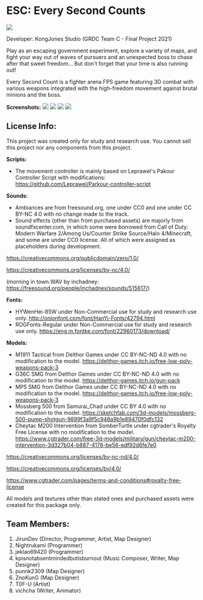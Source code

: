 # ESC: Every Second Counts
![](https://img.itch.zone/aW1nLzkwNzc0MTEucG5n/original/2TQzxi.png)

Developer: KongJones Studio (GRDC Team C - Final Project 2021)

Play as an escaping government experiment,  explore a variety of maps, and fight your way out of waves of pursuers and an unexpected boss to chase after that sweet freedom... But don't forget that your time is also running out!

Every Second Count is a fighter arena FPS game featuring 3D combat with various weapons integrated with the high-freedom movement against brutal minions and the boss.

**Screenshots:**
![](https://i.ibb.co/JQRfKM5/1.png)
![](https://i.ibb.co/f1QYzkb/2.png)
![](https://i.ibb.co/TqFzwKL/3.png)
![](https://i.ibb.co/t3C8zhv/4.png)

## **License Info:**

This project was created only for study and research use. You cannot sell this project nor any components from this project.

**Scripts:**
- The movement controller is mainly based on Leprawel's Pakour Controller Script with modifications:
https://github.com/Leprawel/Parkour-controller-script

**Sounds:**
- Ambiances are from freesound.org, one under CC0 and one under CC BY-NC 4.0 with no change made to the track.
- Sound effects (other than from purchased assets) are majorly from soundfxcenter.com, in which some were borrowed from Call of Duty: Modern Warfare 2/Among Us/Counter Strike Source/Halo 4/Minecraft, and some are under CC0 license. All of which were assigned as placeholders during development.

https://creativecommons.org/publicdomain/zero/1.0/

https://creativecommons.org/licenses/by-nc/4.0/

(morning in town.WAV by inchadney: https://freesound.org/people/inchadney/sounds/515617/)

**Fonts:**
- HYWenHei-85W under Non-Commercial use for study and research use only.
http://onionfont.com/font/HanYi-Fonts/42794.html
-  ROGFonts-Regular under Non-Commercial use for study and research use only.
https://eng.m.fontke.com/font/22960173/download/

**Models:**
- M1911 Tactical from Delthor Games under CC BY-NC-ND 4.0 with no modification to the model.
https://delthor-games.itch.io/free-low-poly-weapons-pack-3
- G36C SMG from Delthor Games under CC BY-NC-ND 4.0 with no modification to the model.
https://delthor-games.itch.io/gun-pack
- MP5 SMG from Delthor Games under CC BY-NC-ND 4.0 with no modification to the model.
https://delthor-games.itch.io/free-low-poly-weapons-pack-3
- Mossberg 500 from Samurai_Chad under CC BY 4.0 with no modification to the model.
https://sketchfab.com/3d-models/mossberg-500-pump-shotgun-9899f3a9f5c948a9b1e89470f0dfc132
- Cheytac M200 Intervention from SomberTurtle under cgtrader's Royalty Free License with no modification to the model.
https://www.cgtrader.com/free-3d-models/military/gun/cheytac-m200-intervention-3d327b04-b887-4178-be56-edf92d6fe7e0

https://creativecommons.org/licenses/by-nc-nd/4.0/

https://creativecommons.org/licenses/by/4.0/

https://www.cgtrader.com/pages/terms-and-conditions#royalty-free-license

All models and textures other than stated ones and purchased assets were created for this package only.

## **Team Members:**
1. JirunDev (Director, Programmer, Artist, Map Designer)
2. Nightrukami (Programmer)
3. jeklao69420 (Programmer)
4. kpisnotabsentmindedbutisburnout (Music Composer, Writer, Map Designer)
5. punnk2309 (Map Designer)
6. ZnoKunG (Map Designer)
7. T0F-U (Artist)
8. vichcha (Writer, Animator)
